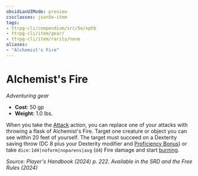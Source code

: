 ```yaml
---
obsidianUIMode: preview
cssclasses: json5e-item
tags:
- ttrpg-cli/compendium/src/5e/xphb
- ttrpg-cli/item/gear/
- ttrpg-cli/item/rarity/none
aliases: 
- "Alchemist's Fire"
---
```

# Alchemist's Fire
*Adventuring gear*  


- **Cost**: 50 gp
- **Weight**: 1.0 lbs.

When you take the [Attack](Інструменти%20ДМ/CLI/rules/actions.md#Attack) action, you can replace one of your attacks with throwing a flask of Alchemist's Fire. Target one creature or object you can see within 20 feet of yourself. The target must succeed on a Dexterity saving throw (DC 8 plus your Dexterity modifier and [Proficiency Bonus](Інструменти%20ДМ/CLI/rules/variant-rules/proficiency-xphb.md)) or take `dice:1d4|noform|noparens|avg` (`d4`) Fire damage and start [burning](Інструменти%20ДМ/CLI/traps-hazards/burning-xphb.md).

*Source: Player's Handbook (2024) p. 222. Available in the <span title='Systems Reference Document (5.2)'>SRD</span> and the Free Rules (2024)*